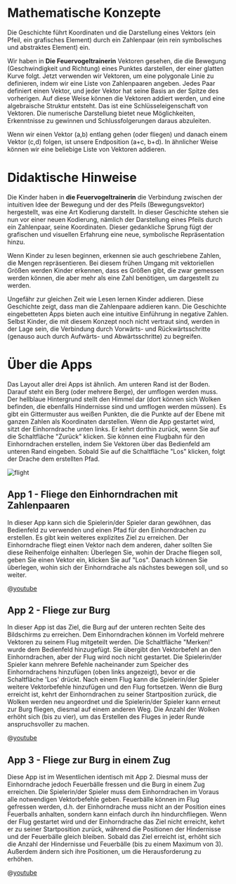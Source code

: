 # Mathematische Konzepte
Die Geschichte führt Koordinaten und die Darstellung eines Vektors (ein Pfeil, ein grafisches Element) durch ein Zahlenpaar (ein rein symbolisches und abstraktes Element) ein.

Wir haben in **Die Feuervogeltrainerin** Vektoren gesehen, die die Bewegung (Geschwindigkeit und Richtung) eines Punktes darstellen, der einer glatten Kurve folgt. Jetzt verwenden wir Vektoren, um eine polygonale Linie zu definieren, indem wir eine Liste von Zahlenpaaren angeben. Jedes Paar definiert einen Vektor, und jeder Vektor hat seine Basis an der Spitze des vorherigen. Auf diese Weise können die Vektoren addiert werden, und eine algebraische Struktur entsteht. Das ist eine Schlüsseleigenschaft von Vektoren. Die numerische Darstellung bietet neue Möglichkeiten, Erkenntnisse zu gewinnen und Schlussfolgerungen daraus abzuleiten.

Wenn wir einen Vektor (a,b) entlang gehen (oder fliegen) und danach einem Vektor (c,d) folgen, ist unsere Endposition (a+c, b+d). In ähnlicher Weise können wir eine beliebige Liste von Vektoren addieren. 

# Didaktische Hinweise
Die Kinder haben in **die Feuervogeltrainerin** die Verbindung zwischen der intuitiven Idee der Bewegung und der des Pfeils (Bewegungsvektor) hergestellt, was eine Art Kodierung darstellt. In dieser Geschichte stehen sie nun vor einer neuen Kodierung, nämlich der Darstellung eines Pfeils durch ein Zahlenpaar, seine Koordinaten. Dieser gedankliche Sprung fügt der grafischen und visuellen Erfahrung eine neue, symbolische Repräsentation hinzu.

Wenn Kinder zu lesen beginnen, erkennen sie auch geschriebene Zahlen, die Mengen repräsentieren. Bei diesem frühen Umgang mit vektoriellen Größen werden Kinder erkennen, dass es Größen gibt, die zwar gemessen werden können, die aber mehr als eine Zahl benötigen, um dargestellt zu werden.

Ungefähr zur gleichen Zeit wie Lesen lernen Kinder addieren. Diese Geschichte zeigt, dass man die Zahlenpaare addieren kann. Die Geschichte eingebetteten Apps bieten auch eine intuitive Einführung in negative Zahlen. Selbst Kinder, die mit diesem Konzept noch nicht vertraut sind, werden in der Lage sein, die Verbindung durch Vorwärts- und Rückwärtsschritte (genauso auch durch Aufwärts- und Abwärtsschritte) zu begreifen.

# Über die Apps
Das Layout aller drei Apps ist ähnlich. Am unteren Rand ist der Boden. Darauf steht ein Berg (oder mehrere Berge), der umflogen werden muss. Der hellblaue Hintergrund stellt den Himmel dar (dort können sich Wolken befinden, die ebenfalls Hindernisse sind und umflogen werden müssen). Es gibt ein Gittermuster aus weißen Punkten, die die Punkte auf der Ebene mit ganzen Zahlen als Koordinaten darstellen. Wenn die App gestartet wird, sitzt der Einhorndrache unten links. Er kehrt dorthin zurück, wenn Sie auf die Schaltfläche "Zurück" klicken. Sie können eine Flugbahn für den Einhorndrachen erstellen, indem Sie Vektoren über das Bedienfeld am unteren Rand eingeben. Sobald Sie auf die Schaltfläche "Los" klicken, folgt der Drache dem erstellten Pfad.

![flight](stories/fire-2/img/_align-center_/flight_de.png)


## App 1 - Fliege den Einhorndrachen mit Zahlenpaaren

In dieser App kann sich die Spielerin/der Spieler daran gewöhnen, das Bedienfeld zu verwenden und einen Pfad für den Einhorndrachen zu erstellen. Es gibt kein weiteres explizites Ziel zu erreichen. Der Einhorndrache fliegt einen Vektor nach dem anderen, daher sollten Sie diese Reihenfolge einhalten: Überlegen Sie, wohin der Drache fliegen soll, geben Sie einen Vektor ein, klicken Sie auf "Los". Danach können Sie überlegen, wohin sich der Einhorndrache als nächstes bewegen soll, und so weiter.

@[youtube](bI3p7GuIWUw?_align-center_)

## App 2 - Fliege zur Burg

In dieser App ist das Ziel, die Burg auf der unteren rechten Seite des Bildschirms zu erreichen. Dem Einhorndrachen können im Vorfeld mehrere Vektoren zu seinem Flug mitgeteilt werden. Die Schaltfläche "Merken!" wurde dem Bedienfeld hinzugefügt. Sie übergibt den Vektorbefehl an den Einhorndrachen, aber der Flug wird noch nicht gestartet. Die Spielerin/der Spieler kann mehrere Befehle nacheinander zum Speicher des Einhorndrachens hinzufügen (oben links angezeigt), bevor er die Schaltfläche 'Los' drückt. Nach einem Flug kann die Spielerin/der Spieler weitere Vektorbefehle hinzufügen und den Flug fortsetzen. Wenn die Burg erreicht ist, kehrt der Einhorndrachen zu seiner Startposition zurück, die Wolken werden neu angeordnet und die Spielerin/der Spieler kann erneut zur Burg fliegen, diesmal auf einem anderen Weg. Die Anzahl der Wolken erhöht sich (bis zu vier), um das Erstellen des Fluges in jeder Runde anspruchsvoller zu machen.

@[youtube](lF0J5v_--9E?_align-center_)

## App 3 - Fliege zur Burg in einem Zug	

Diese App ist im Wesentlichen identisch mit App 2. Diesmal muss der Einhorndrache jedoch Feuerbälle fressen und die Burg in einem Zug erreichen. Die Spielerin/der Spieler muss dem Einhorndrachen im Voraus alle notwendigen Vektorbefehle geben. Feuerbälle können im Flug gefressen werden, d.h. der Einhorndrache muss nicht an der Position eines Feuerballs anhalten, sondern kann einfach durch ihn hindurchfliegen. Wenn der Flug gestartet wird und der Einhorndrache das Ziel nicht erreicht, kehrt er zu seiner Startposition zurück, während die Positionen der Hindernisse und der Feuerbälle gleich bleiben. Sobald das Ziel erreicht ist, erhöht sich die Anzahl der Hindernisse und Feuerbälle (bis zu einem Maximum von 3). Außerdem ändern sich ihre Positionen, um die Herausforderung zu erhöhen.

@[youtube](cWujLpATMPI?_align-center_)

